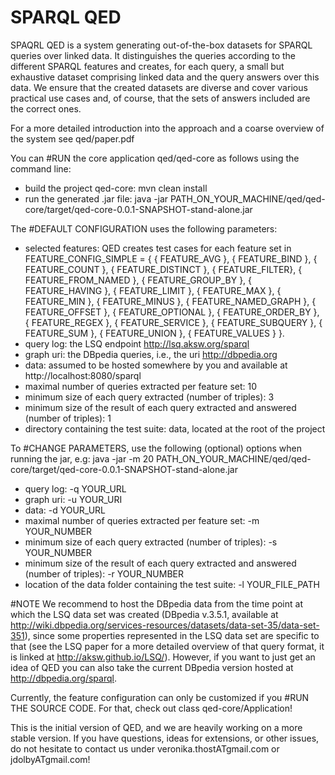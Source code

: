 # SPARQL QED

SPAQRL QED is a system generating out-of-the-box datasets for SPARQL queries over linked data. It distinguishes the queries according to the different SPARQL features and creates, for each query, a small but exhaustive dataset comprising linked data and the query answers over this data. We ensure that the created datasets are diverse and cover various practical use cases and, of course, that the sets of answers included are the correct ones.

For a more detailed introduction into the approach and a coarse overview of the system see qed/paper.pdf

You can #RUN the core application qed/qed-core as follows using the command line:
- build the project qed-core: mvn clean install
- run the generated .jar file: java -jar PATH_ON_YOUR_MACHINE/qed/qed-core/target/qed-core-0.0.1-SNAPSHOT-stand-alone.jar

The #DEFAULT CONFIGURATION uses the following parameters:
- selected features: 
QED creates test cases for each feature set in 
FEATURE_CONFIG_SIMPLE = {
	{ FEATURE_AVG },
	{ FEATURE_BIND },
	{ FEATURE_COUNT },
	{ FEATURE_DISTINCT },
	{ FEATURE_FILTER},
	{ FEATURE_FROM_NAMED },
	{ FEATURE_GROUP_BY },
	{ FEATURE_HAVING },
	{ FEATURE_LIMIT },
	{ FEATURE_MAX },
	{ FEATURE_MIN },
	{ FEATURE_MINUS },
	{ FEATURE_NAMED_GRAPH },
	{ FEATURE_OFFSET },
	{ FEATURE_OPTIONAL },
	{ FEATURE_ORDER_BY },
	{ FEATURE_REGEX },
	{ FEATURE_SERVICE },
	{ FEATURE_SUBQUERY },
	{ FEATURE_SUM },
	{ FEATURE_UNION },
	{ FEATURE_VALUES }
	}.
- query log: the LSQ endpoint http://lsq.aksw.org/sparql
- graph uri: the DBpedia queries, i.e., the uri http://dbpedia.org
- data: assumed to be hosted somewhere by you and available at http://localhost:8080/sparql
- maximal number of queries extracted per feature set: 10
- minimum size of each query extracted (number of triples): 3
- minimum size of the result of each query extracted and answered (number of triples): 1
- directory containing the test suite: data, located at the root of the project

To #CHANGE PARAMETERS, use the following (optional) options when running the jar, e.g: java -jar -m 20 PATH_ON_YOUR_MACHINE/qed/qed-core/target/qed-core-0.0.1-SNAPSHOT-stand-alone.jar
- query log: -q YOUR_URL
- graph uri: -u YOUR_URI
- data: -d YOUR_URL
- maximal number of queries extracted per feature set: -m YOUR_NUMBER
- minimum size of each query extracted (number of triples): -s YOUR_NUMBER
- minimum size of the result of each query extracted and answered (number of triples): -r YOUR_NUMBER
- location of the data folder containing the test suite: -l YOUR_FILE_PATH


#NOTE
We recommend to host the DBpedia data from the time point at which the LSQ data set was created (DBpedia
v.3.5.1, available at http://wiki.dbpedia.org/services-resources/datasets/data-set-35/data-set-351), since some properties represented in the LSQ data set are specific to that (see the LSQ paper for a more detailed overview of that query format, it is linked at http://aksw.github.io/LSQ/). However, if you want to just get an idea of QED you can also take the current DBpedia version hosted at http://dbpedia.org/sparql.

Currently, the feature configuration can only be customized if you #RUN THE SOURCE CODE. For that, check out class qed-core/Application!

This is the initial version of QED, and we are heavily working on a more stable version. If you have questions, ideas for extensions, or other issues, do not hesitate to contact us under veronika.thostATgmail.com or jdolbyATgmail.com!



